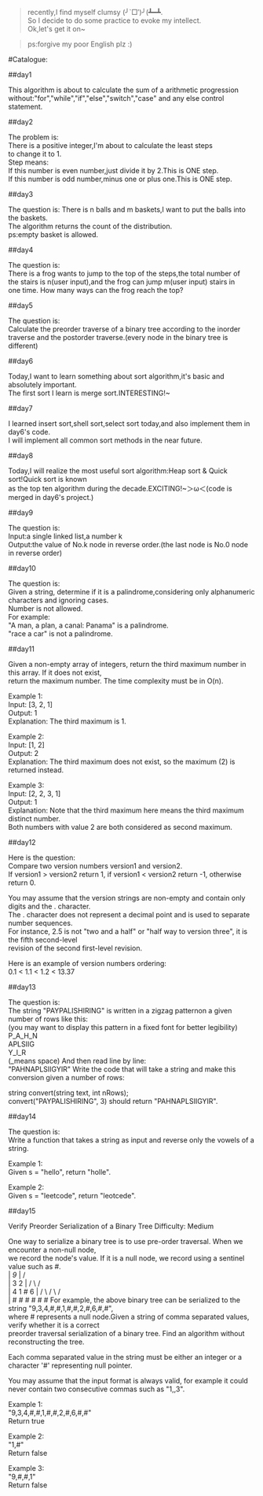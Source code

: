 >recently,I find myself clumsy (╯`□′)╯(┻━┻.  
So I decide to do some practice to evoke my intellect.  
Ok,let's get it on~  

>ps:forgive my poor English plz :)  

#Catalogue:

##day1

This algorithm is about to calculate the sum of a arithmetic progression  
without:"for","while","if","else","switch","case" and any else control  
statement.  

##day2

The problem is:  
There is a positive integer,I'm about to calculate the least steps  
to change it to 1.  
Step means:  
If this number is even number,just divide it by 2.This is ONE step.  
If this number is odd number,minus one or plus one.This is ONE step.  

##day3

The question is:
There is n balls and m baskets,I want to put the balls into the baskets.  
The algorithm returns the count of the distribution.  
ps:empty basket is allowed.  

##day4

The question is:  
There is a frog wants to jump to the top of the steps,the total number of  
the stairs is n(user input),and the frog can jump m(user input) stairs in  
one time.
How many ways can the frog reach the top?  

##day5

The question is:  
Calculate the preorder traverse of a binary tree according to the inorder  
traverse and the postorder traverse.(every node in the binary tree is different)  

##day6

Today,I want to learn something about sort algorithm,it's basic and absolutely important.  
The first sort I learn is merge sort.INTERESTING!~  

##day7

I learned insert sort,shell sort,select sort today,and also implement them in day6's code.  
I will implement all common sort methods in the near future.  

##day8

Today,I will realize the most useful sort algorithm:Heap sort & Quick sort!Quick sort is known  
as the top ten algorithm during the decade.EXCITING!~＞ω＜(code is merged in day6's project.)

##day9

The question is:  
 Input:a single linked list,a number k  
 Output:the value of No.k node in reverse order.(the last node is No.0 node in reverse order)  

##day10

The question is:  
Given a string, determine if it is a palindrome,considering only alphanumeric characters and ignoring cases.  
Number is not allowed.  
For example:  
 "A man, a plan, a canal: Panama" is a palindrome.  
 "race a car" is not a palindrome.  

##day11

Given a non-empty array of integers, return the third maximum number in this array. If it does not exist,  
return the maximum number. The time complexity must be in O(n).  
 
Example 1:  
 Input: [3, 2, 1]  
 Output: 1  
 Explanation: The third maximum is 1.
 
Example 2:  
 Input: [1, 2]  
 Output: 2  
 Explanation: The third maximum does not exist, so the maximum (2) is returned instead.

Example 3:  
 Input: [2, 2, 3, 1]  
 Output: 1  
 Explanation: Note that the third maximum here means the third maximum distinct number.  
 Both numbers with value 2 are both considered as second maximum.  

##day12

Here is the question:  
Compare two version numbers version1 and version2.  
If version1 > version2 return 1, if version1 < 
version2 return -1, otherwise return 0.  

You may assume that the version strings are non-empty and contain only digits and the . character.  
The . character does not represent a decimal point and is used to separate number sequences.  
For instance, 2.5 is not "two and a half" or "half way to version three", it is the fifth second-level  
revision of the second first-level revision.  

Here is an example of version numbers ordering:  
0.1 < 1.1 < 1.2 < 13.37  

##day13

The question is:  
The string "PAYPALISHIRING" is written in a zigzag patternon a given number of rows like this:  
(you may want to display this pattern in a fixed font for better legibility)  
P_A_H_N  
APLSIIG  
Y_I_R  
(_means space)
And then read line by line:  
"PAHNAPLSIIGYIR" Write the code that will take a string and make this conversion given a number of rows:  
 
string convert(string text, int nRows);  
convert("PAYPALISHIRING", 3) should return "PAHNAPLSIIGYIR".  

##day14

The question is:  
Write a function that takes a string as input and reverse only the vowels of a string.  

Example 1:  
Given s = "hello", return "holle".  

Example 2:  
Given s = "leetcode", return "leotcede".  

##day15

Verify Preorder Serialization of a Binary Tree
Difficulty: Medium

One way to serialize a binary tree is to use pre-order traversal. When we encounter a non-null node,  
we record the node's value. If it is a null node, we record using a sentinel value such as #.  
|      _9_
|     /   \
|    3     2
|   / \   / \
|  4   1  #  6
| / \ / \   / \
| # # # #   # #
For example, the above binary tree can be serialized to the string "9,3,4,#,#,1,#,#,2,#,6,#,#",  
where # represents a null node.Given a string of comma separated values, verify whether it is a correct  
preorder traversal serialization of a binary tree. Find an algorithm without reconstructing the tree.  

Each comma separated value in the string must be either an integer or a character '#' representing null pointer.  

You may assume that the input format is always valid, for example it could never contain two consecutive commas such as "1,,3".  

Example 1:  
"9,3,4,#,#,1,#,#,2,#,6,#,#"  
Return true  

Example 2:  
"1,#"  
Return false  

Example 3:  
"9,#,#,1"  
Return false  

